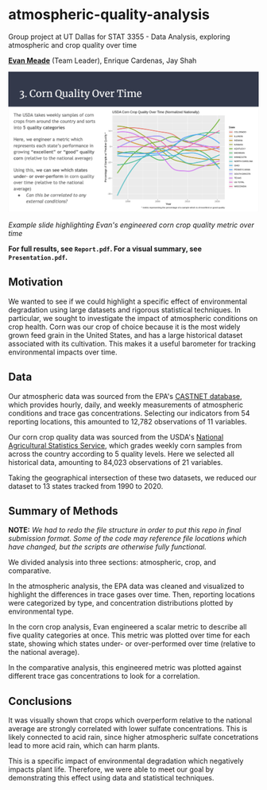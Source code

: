 # atmospheric-quality-analysis
Group project at UT Dallas for STAT 3355 - Data Analysis, exploring atmospheric and crop quality over time


[**Evan Meade**](https://github.com/Evan-Meade) (Team Leader), Enrique Cardenas, Jay Shah

![Example slide highlighting Evan's engineered corn crop quality metric over time](example_slide.png)

*Example slide highlighting Evan's engineered corn crop quality metric over time*

**For full results, see `Report.pdf`. For a visual summary, see `Presentation.pdf`.**

## Motivation

We wanted to see if we could highlight a specific effect of environmental degradation using large datasets and rigorous statistical techniques. In particular, we sought to investigate the impact of atmospheric conditions on crop health. Corn was our crop of choice because it is the most widely grown feed grain in the United States, and has a large historical dataset associated with its cultivation. This makes it a useful barometer for tracking environmental impacts over time.

## Data

Our atmospheric data was sourced from the EPA's [CASTNET database](https://java.epa.gov/castnet/clearsession.do), which provides hourly, daily, and weekly measurements of atmospheric conditions and trace gas concentrations. Selecting our indicators from 54 reporting locations, this amounted to 12,782 observations of 11 variables.

Our corn crop quality data was sourced from the USDA's [National Agricultural Statistics Service](https://quickstats.nass.usda.gov), which grades weekly corn samples from across the country according to 5 quality levels. Here we selected all historical data, amounting to 84,023 observations of 21 variables.

Taking the geographical intersection of these two datasets, we reduced our dataset to 13 states tracked from 1990 to 2020.

## Summary of Methods

**NOTE:** *We had to redo the file structure in order to put this repo in final submission format. Some of the code may reference file locations which have changed, but the scripts are otherwise fully functional.*

We divided analysis into three sections: atmospheric, crop, and comparative.

In the atmospheric analysis, the EPA data was cleaned and visualized to highlight the differences in trace gases over time. Then, reporting locations were categorized by type, and concentration distributions plotted by environmental type.

In the corn crop analysis, Evan engineered a scalar metric to describe all five quality categories at once. This metric was plotted over time for each state, showing which states under- or over-performed over time (relative to the national average).

In the comparative analysis, this engineered metric was plotted against different trace gas concentrations to look for a correlation.

## Conclusions

It was visually shown that crops which overperform relative to the national average are strongly correlated with lower sulfate concentrations. This is likely connected to acid rain, since higher atmospheric sulfate concetrations lead to more acid rain, which can harm plants.

This is a specific impact of environmental degradation which negatively impacts plant life. Therefore, we were able to meet our goal by demonstrating this effect using data and statistical techniques.
